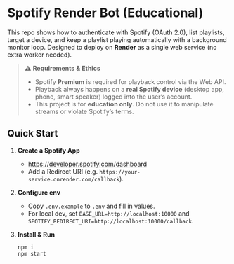 # Spotify Render Bot (Educational)

This repo shows how to authenticate with Spotify (OAuth 2.0), list playlists, target a device, and keep a playlist playing automatically with a background monitor loop. Designed to deploy on **Render** as a single web service (no extra worker needed).

> ⚠️ **Requirements & Ethics**
> - Spotify **Premium** is required for playback control via the Web API.
> - Playback always happens on a **real Spotify device** (desktop app, phone, smart speaker) logged into the user’s account.
> - This project is for **education only**. Do not use it to manipulate streams or violate Spotify’s terms.

## Quick Start

1. **Create a Spotify App**
   - https://developer.spotify.com/dashboard
   - Add a Redirect URI (e.g. `https://your-service.onrender.com/callback`).

2. **Configure env**
   - Copy `.env.example` to `.env` and fill in values.
   - For local dev, set `BASE_URL=http://localhost:10000` and `SPOTIFY_REDIRECT_URI=http://localhost:10000/callback`.

3. **Install & Run**
   ```bash
   npm i
   npm start
